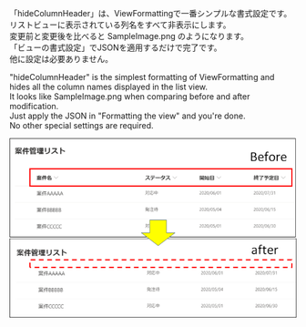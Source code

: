 「hideColumnHeader」は、ViewFormattingで一番シンプルな書式設定です。  
リストビューに表示されている列名をすべて非表示にします。  
変更前と変更後を比べると SampleImage.png のようになります。  
「ビューの書式設定」でJSONを適用するだけで完了です。  
他に設定は必要ありません。

"hideColumnHeader" is the simplest formatting of ViewFormatting and hides all the column names displayed in the list view.  
It looks like SampleImage.png when comparing before and after modification.  
Just apply the JSON in "Formatting the view" and you're done.  
No other special settings are required.  

![サンプルイメージ](https://github.com/KuramotoYu/SPO-List-Formatting/blob/master/view-formatting-samples/hideColumnHeader/image.png)
